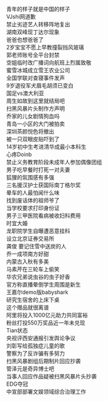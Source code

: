 青年的样子就是中国的样子  
VJshi网道歉  
禁止劣迹艺人转移阵地复出  
湖南双峰现丁达尔现象  
爸爸也想爸爸了  
2岁宝宝不愿上早教撞裂挡风玻璃  
郭老师账号全平台封禁  
空姐临时改广播词向航班上烈属致敬  
蜜雪冰城成立雪王农业公司  
全国学联对查寝事件发声  
9岁退役军犬眉毛胡须已变白  
国足vs澳大利亚  
周生如故到这里就结局吧  
扫黑风暴片头制作方声明  
乔家的儿女剧情狗血吗  
青岛一小区的大门被拍卖  
深圳茶颜悦色将撤出  
被一只双眼皮贴吓到了  
14岁初中生考进清华成最小本科生  
心疼Doinb  
禁止义务教育阶段未成年人参加偶像团组  
男子吃早餐时打死一对夫妻  
狐狸的氛围感有多强  
三名援汉护士获国际南丁格尔奖  
晕车的人最怕闻什么味  
找到废话体的祖师爷了  
当学校要求打印身份证  
男子三甲医院看病被收妇科费用  
时宜大婚  
龙职院学生自曝遭恶意挂科  
设立北京证券交易所  
龚俊 要记住雪中送炭的人  
乔一成项南方好甜  
内蒙古入秋有多美  
马素芹在三轮车上偷笑  
华农兄弟说虫谷的虫子好香  
官方称直播晕倒学生周围是新生  
王嘉尔demo版babyshark  
研究生宿舍的上床下桌  
这个赠品就很离谱  
阿里将投入1000亿元助力共同富裕  
粉丝打投550万奖品近一年未兑现  
Tian状态  
央视评西安通报引发舆论争议  
刘彰写给孤独症儿童的歌  
警察为了反诈骗有多努力  
扫黑风暴剧组后期制片回应抄袭  
管泽元是奇异博士吧  
当事人回应作品疑被扫黑风暴片头抄袭  
EDG夺冠  
中宣部部署文娱领域综合治理工作  
